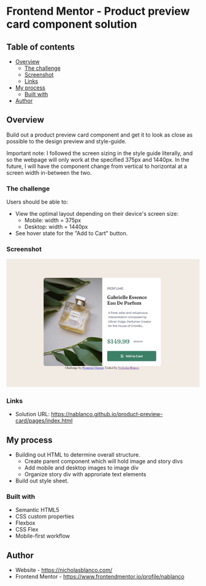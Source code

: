 # Frontend Mentor - Product preview card component solution

## Table of contents

- [Overview](#overview)
  - [The challenge](#the-challenge)
  - [Screenshot](#screenshot)
  - [Links](#links)
- [My process](#my-process)
  - [Built with](#built-with)
- [Author](#author)


## Overview

Build out a product preview card component and get it to look as close as possible to the design preview and style-guide.

Important note: I followed the screen sizing in the style guide literally, and so the webpage will only work at the specified 375px and 1440px. In the future, I will have the component change from vertical to horizontal at a screen width in-between the two.
### The challenge

Users should be able to:

- View the optimal layout depending on their device's screen size:
  - Mobile: width = 375px
  - Desktop: width = 1440px
- See hover state for the "Add to Cart" button.

### Screenshot

![](./images/screenshot.JPG)

### Links

- Solution URL: https://nablanco.github.io/product-preview-card/pages/index.html

## My process

- Building out HTML to determine overall structure.
  - Create parent component which will hold image and story divs
  - Add mobile and desktop images to image div
  - Organize story div with approriate text elements
- Build out style sheet.  


### Built with

- Semantic HTML5
- CSS custom properties
- Flexbox
- CSS Flex
- Mobile-first workflow

## Author

- Website - https://nicholasblanco.com/ 
- Frontend Mentor - https://www.frontendmentor.io/profile/nablanco
